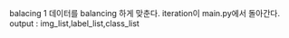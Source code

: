 balacing 1
데이터를 balancing 하게 맞춘다.
iteration이 main.py에서 돌아간다.
output : img_list,label_list,class_list
